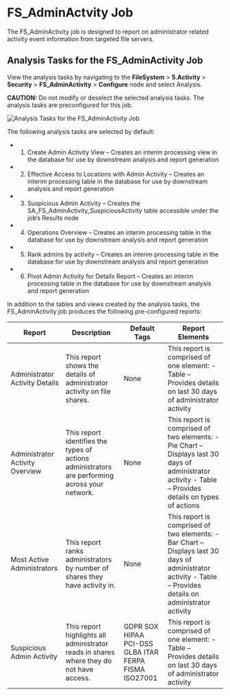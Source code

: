 # FS\_AdminActvity Job

The FS\_AdminActivity job is designed to report on administrator related activity event information from targeted file servers.

## Analysis Tasks for the FS\_AdminActivity Job

View the analysis tasks by navigating to the __FileSystem__ > __5.Activity__ > __Security__ > __FS\_AdminActivity__ > __Configure__ node and select Analysis.

__CAUTION:__ Do not modify or deselect the selected analysis tasks. The analysis tasks are preconfigured for this job.

![Analysis Tasks for the FS_AdminActivity Job](/img/product_docs/accessanalyzer/accessanalyzer/enterpriseauditor/solutions/filesystem/activity/security/adminactivityanalysis.png)

The following analysis tasks are selected by default:

- 1. Create Admin Activity View – Creates an interim processing view in the database for use by downstream analysis and report generation
- 2. Effective Access to Locations with Admin Activity – Creates an interim processing table in the database for use by downstream analysis and report generation
- 3. Suspicious Admin Activity – Creates the SA\_FS\_AdminActivity\_SuspiciousActivity table accessible under the job’s Results node
- 4. Operations Overview – Creates an interim processing table in the database for use by downstream analysis and report generation
- 5. Rank admins by activity – Creates an interim processing table in the database for use by downstream analysis and report generation
- 6. Pivot Admin Activity for Details Report – Creates an interim processing table in the database for use by downstream analysis and report generation

In addition to the tables and views created by the analysis tasks, the FS\_AdminActivity job produces the following pre-configured reports:

| Report | Description | Default Tags | Report Elements |
| --- | --- | --- | --- |
| Administrator Activity Details | This report shows the details of administrator activity on file shares. | None | This report is comprised of one element:   - Table – Provides details on last 30 days of administrator activity |
| Administrator Activity Overview | This report identifies the types of actions administrators are performing across your network. | None | This report is comprised of two elements:   - Pie Chart – Displays last 30 days of administrator activity - Table – Provides details on types of actions |
| Most Active Administrators | This report ranks administrators by number of shares they have activity in. | None | This report is comprised of two elements:   - Bar Chart – Displays last 30 days of administrator activity - Table – Provides details on administrator activity |
| Suspicious Admin Activity | This report highlights all administrator reads in shares where they do not have access. | GDPR  SOX  HIPAA  PCI-DSS  GLBA  ITAR  FERPA  FISMA  ISO27001 | This report is comprised of one element:   - Table – Provides details on last 30 days of administrator activity |
